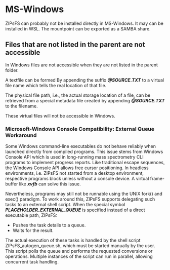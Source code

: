 # MS-Windows


ZIPsFS can probably not be installed directly in MS-Windows.
It may can be installed in WSL.
The mountpoint can be exported as a SAMBA share.


## Files that are not listed in the parent are not accessible


In Windows files are not accessible when they are not listed in the parent folder.

A textfile can be formed By appending the suffix ***@SOURCE.TXT*** to a virtual file name which tells the real location of that file.

The physical file path, i.e., the actual storage location of a file, can be retrieved from a special
metadata file created by appending ***@SOURCE.TXT*** to the filename.

These virtual files will not be accessible in Windows.



### Microsoft-Windows Console Compatibility: External Queue Workaround

Some Windows command-line executables do not behave reliably when launched directly from compiled programs.
This issue stems from  Windows Console API which is used in long-running mass spectrometry CLI programs to implement progress reports.
Like traditional  escape sequences, the Windows Console API allows free cursor positioning.
In headless environments, i.e. ZIPsFS not started from a desktop environment,
respective  programs block unless without a  console device. A virtual  frame-buffer like ***xvfb*** can solve this issue.

Nevertheless, programs may still not be runnable using the UNIX fork() and exec() paradigm.
To work around this, ZIPsFS supports delegating such tasks to an external shell script.
When the special symbol ***PLACEHOLDER_EXTERNAL_QUEUE*** is specified instead of a direct executable path, ZIPsFS:

 - Pushes the task details to a queue.
 - Waits for the result.

The actual execution of these tasks is handled by the shell script ZIPsFS_autogen_queue.sh,
which must be started manually by the user. This script polls the queue and performs the requested conversions or operations.
Multiple instances of the script can run in parallel, allowing concurrent task handling.

